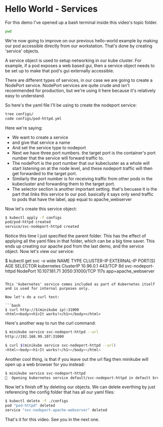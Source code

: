 # Hello World - Services

For this demo I've opened up a bash terminal inside this video's topic folder. 

```bash
pwd
```

We're now going to improve on our previous hello-world example by making our pod accessible directly from our workstation. That's done by creating 'service' objects.

A service object is used to setup networking in our kube cluster. For example, if a pod exposes a web based gui, then a service object needs to be set up to make that pod's gui externally accessible.

There are different types of services, in our case we are going to create a NodePort service. NodePort services are quite crude and isn't recommended for production, but we're using it here because it's relatively easy to understand.

So here's the yaml file I'll be using to create the nodeport service:

```bash
tree configs/
code configs/pod-httpd.yml 
```

Here we're saying:

- We want to create a service
- and give that service a name
- And set the service type to nodeport
- Next we have three port numbers. the target port is the container's port number that the service will forward traffic to. 
- The nodePort is the port number that our kubecluster as a whole will start listening on at the node level, and these nodeport traffic will then get forwarded to the target port.
- Similarly the port number is for receiving traffic from other pods in the kubecluster and forwarding them to the target port.
- The selector section is another important setting. that's becuase it is the part that links this service to our pod. basically it says only send traffic to pods that have the label, app equal to apache_webserver




Now let's create this service object:

```bash
$ kubectl apply -f configs
pod/pod-httpd created
service/svc-nodeport-httpd created
```

Notice this time I just specified the parent folder. This has the effect of applying all the yaml files in that folder, which can be a big time saver. This ends up creating our apache pod from the last demo, and the service object. Now let's view our service:




$ kubectl get svc -o wide
NAME                 TYPE        CLUSTER-IP      EXTERNAL-IP   PORT(S)          AGE    SELECTOR
kubernetes           ClusterIP   10.96.0.1       <none>        443/TCP          8d     <none>
svc-nodeport-httpd   NodePort    10.107.181.71   <none>        3050:31000/TCP   117s   app=apache_webserver
```

This 'kubernetes' service comes included as part of Kubernetes itself and is used for internal purposes only.

Now let's do a curl test:

```bash
$ curl http://$(minikube ip):31000
<html><body><h1>It works!</h1></body></html>
```

Here's another way to run the curl command:

```bash
$ minikube service svc-nodeport-httpd --url
http://192.168.99.107:31000

$ curl $(minikube service svc-nodeport-httpd --url)
<html><body><h1>It works!</h1></body></html>
```

Another cool thing, is that if you leave out the url flag then minikube will open up a web browser for you instead:

```bash
$ minikube service svc-nodeport-httpd
🎉  Opening kubernetes service default/svc-nodeport-httpd in default browser...
```

Now let's finish off by deleting our objects. We can delete everthing by just referencing the config folder that has all our yaml files: 

```bash
$ kubectl delete -f ./configs
pod "pod-httpd" deleted
service "svc-nodeport-apache-webserver" deleted
```

That's it for this video. See you in the next one. 

